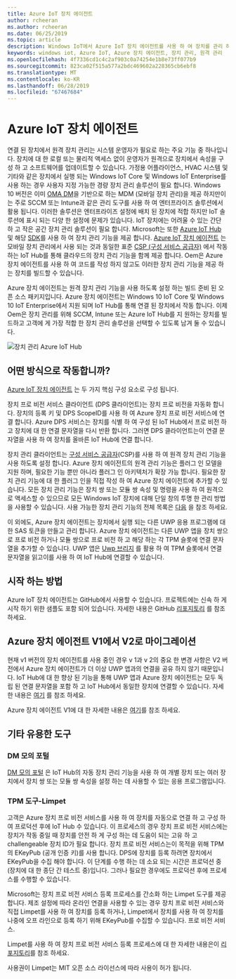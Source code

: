 ```yaml
---
title: Azure IoT 장치 에이전트
author: rcheeran
ms.author: rcheeran
ms.date: 06/25/2019
ms.topic: article
description: Windows IoT에서 Azure IoT 장치 에이전트를 사용 하 여 장치를 관리 하는 방법에 대해 알아봅니다.
keywords: windows iot, Azure IoT, Azure 장치 에이전트, 장치 관리, 원격 관리
ms.openlocfilehash: 4f7336cd1c4c2af903c0a74254e1b8e73ff077b9
ms.sourcegitcommit: 823ca02f515a577a2bdc469602a228365cb6ebf8
ms.translationtype: MT
ms.contentlocale: ko-KR
ms.lasthandoff: 06/28/2019
ms.locfileid: "67467684"
---
```

# <a name="azure-iot-device-agent"></a>Azure IoT 장치 에이전트

연결 된 장치에서 원격 장치 관리는 시스템 운영자가 필요로 하는 주요 기능 중 하나입니다. 장치에 대 한 로컬 또는 물리적 액세스 없이 운영자가 원격으로 장치에서 속성을 구성 하 고 소프트웨어를 업데이트할 수 있습니다. 가정용 어플라이언스, HVAC 시스템 및 기타와 같은 장치에서 실행 되는 Windows IoT Core 및 Windows IoT Enterprise를 사용 하는 경우 사용자 지정 가능한 경량 장치 관리 솔루션이 필요 합니다. Windows 10 버전은 이미 [OMA DM](https://en.wikipedia.org/wiki/OMA_Device_Management)을 기반으로 하는 MDM (모바일 장치 관리)을 제공 하지만이는 주로 SCCM 또는 Intune과 같은 관리 도구를 사용 하 여 엔터프라이즈 솔루션에서 활용 됩니다. 이러한 솔루션은 엔터프라이즈 설정에 배치 된 장치에 적합 하지만 IoT 솔루션에 표시 되는 다양 한 설정에 문제가 있습니다. IoT 장치에는 어려울 수 있는 간단 하 고 작은 공간 장치 관리 솔루션이 필요 합니다. Microsoft는 또한 [Azure IoT Hub](https://docs.microsoft.com/azure/iot-hub/iot-hub-device-management-overview) 및 해당 [SDK](https://docs.microsoft.com/en-us/azure/iot-hub/iot-hub-devguide-sdks)를 사용 하 여 장치 관리 기능을 제공 합니다. [Azure IoT 장치 에이전트](https://github.com/ms-iot/azure-client-tools/blob/master/docs/device-agent/device-agent.md) 는 모바일 장치 관리에서 사용 되는 것과 동일한 표준 [CSP (구성 서비스 공급자)](https://docs.microsoft.com/en-us/windows/client-management/mdm/configuration-service-provider-reference) 에서 작동 하는 IoT Hub를 통해 클라우드의 장치 관리 기능을 함께 제공 합니다. Oem은 Azure 장치 에이전트를 사용 하 여 코드를 작성 하지 않고도 이러한 장치 관리 기능을 제공 하는 장치를 빌드할 수 있습니다. 

Azure 장치 에이전트는 원격 장치 관리 기능을 사용 하도록 설정 하는 빌드 준비 된 오픈 소스 패키지입니다. Azure 장치 에이전트는 Windows 10 IoT Core 및 Windows 10 IoT Enterprise에서 지원 되며 IoT Hub를 통해 연결 된 장치에서 작동 합니다. 이제 Oem은 장치 관리를 위해 SCCM, Intune 또는 Azure IoT Hub를 지 원하는 장치를 빌드하고 고객에 게 가장 적합 한 장치 관리 솔루션을 선택할 수 있도록 남겨 둘 수 있습니다.   

![장치 관리 Azure IoT Hub](../media/AzureIoTDM/azureDM.png)


## <a name="how-does-it-work"></a>어떤 방식으로 작동합니까?

[Azure IoT 장치 에이전트](https://aka.ms/iot-core-azure-dm-client) 는 두 가지 핵심 구성 요소로 구성 됩니다. 

장치 프로 비전 서비스 클라이언트 (DPS 클라이언트)는 장치 프로 비전을 자동화 합니다. 장치의 등록 키 및 DPS ScopeID를 사용 하 여 Azure 장치 프로 비전 서비스에 연결 합니다. Azure DPS 서비스는 장치를 식별 하 여 구성 된 IoT Hub에서 프로 비전 하 고 장치에 대 한 연결 문자열을 다시 반환 합니다. 그러면 DPS 클라이언트는이 연결 문자열을 사용 하 여 장치를 올바른 IoT Hub에 연결 합니다.  

장치 관리 클라이언트는 [구성 서비스 공급자](https://msdn.microsoft.com/windows/hardware/commercialize/customize/mdm/configuration-service-provider-reference)(CSP)를 사용 하 여 원격 장치 관리 기능을 사용 하도록 설정 합니다. Azure 장치 에이전트의 원격 관리 기능은 플러그 인 모델을 지원 하며, 필요한 기능 뿐만 아니라 플러그 인 아키텍처가 확장 가능 합니다. 필요한 장치 관리 기능에 대 한 플러그 인을 직접 작성 하 여 Azure 장치 에이전트에 추가할 수 있습니다. 모든 장치 관리 기능은 장치 쌍 또는 모듈 쌍 속성 및 명령을 사용 하 여 원격으로 액세스할 수 있으므로 모든 Windows IoT 장치에 대해 단일 창의 투명 한 관리 방법을 사용할 수 있습니다. 사용 가능한 장치 관리 기능의 전체 목록은 [다음](https://github.com/ms-iot/azure-client-tools/blob/master/docs/device-agent/reference.md) 을 참조 하세요.

이 외에도, Azure 장치 에이전트는 장치에서 실행 되는 다른 UWP 응용 프로그램에 대 한 SAS 토큰을 만들고 관리 합니다. Azure 장치 에이전트는 다른 UWP 앱을 장치 쌍으로 프로 비전 하거나 모듈 쌍으로 프로 비전 하 고 해당 하는 각 TPM 슬롯에 연결 문자열을 추가할 수 있습니다. UWP 앱은 [Uwp 브리지](https://github.com/ms-iot/azure-client-tools/blob/master/docs/device-agent/uwp-bridge.md) 를 활용 하 여 TPM 슬롯에서 연결 문자열을 읽고이를 사용 하 여 IoT Hub에 연결할 수 있습니다. 

## <a name="how-to-get-started"></a>시작 하는 방법

Azure IoT 장치 에이전트는 GitHub에서 사용할 수 있습니다. 프로젝트에는 신속 하 게 시작 하기 위한 샘플도 포함 되어 있습니다. 자세한 내용은 GitHub [리포지토리](https://github.com/ms-iot/azure-client-tools/blob/master/docs/device-agent/device-agent.md) 를 참조 하세요.

## <a name="migrating-from-azure-device-agent-v1-to-v2"></a>Azure 장치 에이전트 V1에서 V2로 마이그레이션
현재 v1 버전의 장치 에이전트를 사용 중인 경우 v 1과 v 2의 중요 한 변경 사항은 V2 버전에서 Azure 장치 에이전트가 더 이상 UWP 앱과의 연결을 공유 하지 않기 때문입니다. IoT Hub에 대 한 향상 된 기능을 통해 UWP 앱과 Azure 장치 에이전트는 모두 독립 된 연결 문자열을 포함 하 고 IoT Hub에서 동일한 장치에 연결할 수 있습니다. 자세한 내용은 [여기](https://github.com/ms-iot/azure-client-tools/blob/master/docs/device-agent/migration-from-old-client.md) 를 참조 하세요.

Azure 장치 에이전트 V1에 대 한 자세한 내용은 [여기](https://docs.microsoft.com/en-us/windows/iot-core/manage-your-device/azureiotdm)를 참조 하세요.

## <a name="other-useful-tools"></a>기타 유용한 도구 
### <a name="dm-mock-portal"></a>DM 모의 포털
[DM 모의 포털](https://github.com/ms-iot/azure-client-tools/blob/master/docs/dm-mock-portal/dm-mock-portal.md) 은 IoT Hub의 자동 장치 관리 기능을 사용 하 여 개별 장치 또는 여러 장치에서 장치 쌍 또는 모듈 쌍 속성을 설정 하는 데 사용할 수 있는 응용 프로그램입니다. 

### <a name="tpm-tool---limpetexe"></a>TPM 도구-Limpet
고객은 Azure 장치 프로 비전 서비스를 사용 하 여 장치를 자동으로 연결 하 고 구성 하 여 프로덕션 후에 IoT Hub 수 있습니다. 이 프로세스의 경우 장치 프로 비전 서비스에는 장치가 작동 중일 때 장치를 안전 하 게 구성 하는 데 도움이 되는 고유 하 고 challengeable 장치 ID가 필요 합니다. 장치 프로 비전 서비스는이 목적을 위해 TPM의 EKeyPub (공개 인증 키)를 사용 합니다. DPS에 장치를 등록 하려면 장치에서 EKeyPub을 수집 해야 합니다. 이 단계를 수행 하는 데 소요 되는 시간은 프로덕션 중 (장치에 대 한 종단 간 테스트 중)입니다. 그러나 필요한 경우에도 프로덕션 후에 프로세스를 수행할 수 있습니다.  

Microsoft는 장치 프로 비전 서비스 등록 프로세스를 간소화 하는 Limpet 도구를 제공 합니다. 제조 설정에 따라 온라인 연결을 사용할 수 있는 경우 장치 프로 비전 서비스와 직접 Limpet를 사용 하 여 장치를 등록 하거나, Limpet에서 장치를 사용 하 여 장치를 나중에 오프 라인으로 등록 하기 위해 EKeyPub를 수집할 수 있습니다. 프로 비전 서비스.

Limpet를 사용 하 여 장치 프로 비전 서비스 등록 프로세스에 대 한 자세한 내용은이 [리포지토리](https://github.com/ms-iot/azure-client-tools/blob/master/docs/limpet/limpet.md)를 참조 하세요.

사용권이 Limpet는 MIT 오픈 소스 라이선스에 따라 사용이 허가 됩니다. 

